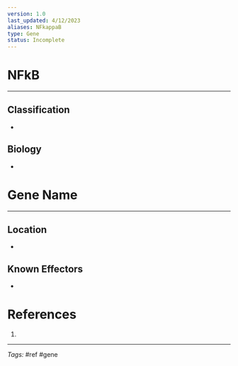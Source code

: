 ```yaml
---
version: 1.0
last_updated: 4/12/2023
aliases: NFkappaB
type: Gene
status: Incomplete
---
```


# NFkB
---
## Classification
- 

## Biology
- 

# Gene Name
---
## Location
- 

## Known Effectors
- 

# References
1. 

---
_Tags:_ #ref #gene